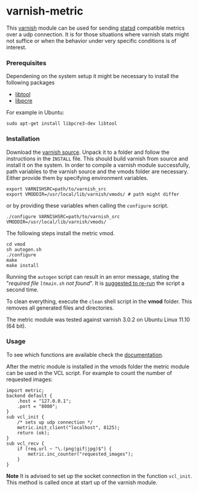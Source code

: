 varnish-metric
==============

This [varnish](https://www.varnish-cache.org/) module can be used for
sending [statsd](https://github.com/etsy/statsd)
compatible metrics over a udp connection. It is for those situations where varnish stats
might not suffice or when the behavior under very specific conditions is of interest.

### Prerequisites

Dependening on the system setup it might be necessary to install the following packages

* [libtool](http://www.gnu.org/software/libtool/libtool.html)
* [libpcre](http://pcre.org/)

For example in Ubuntu:

    sudo apt-get install libpcre3-dev libtool


### Installation

Download the [varnish source](https://www.varnish-cache.org/releases).
Unpack it to a folder and follow the instructions in the `INSTALL` file.
This should build varnish from source and install it on the system.
In order to compile a varnish module successfully, path variables to the varnish source
and the vmods folder are necessary.
Either provide them by specifying environment variables.

    export VARNISHSRC=path/to/varnish_src
    export VMODDIR=/usr/local/lib/varnish/vmods/ # path might differ

or by providing these variables when calling the `configure` script.

    ./configure VARNISHSRC=path/to/varnish_src VMODDIR=/usr/local/lib/varnish/vmods/


The following steps install the metric vmod.

    cd vmod
    sh autogen.sh
    ./configure
    make
    make install

Running the `autogen` script can result in an error message, stating the "*required file `ltmain.sh` not found*".
It is [suggested to re-run](https://www.varnish-cache.org/trac/wiki/Installation) the script a second time.


To clean everything, execute the `clean` shell script in the **vmod** folder. This removes all generated
files and directories.


The metric module was tested against varnish 3.0.2 on Ubuntu Linux 11.10 (64 bit).


### Usage

To see which functions are available check the [documentation](https://github.com/Asquera/varnish-metric/wiki/Documentation).

After the metric module is installed in the vmods folder the metric module can be used in the VCL script.
For example to count the number of requested images:

    import metric;
    backend default {
        .host = "127.0.0.1";
        .port = "8080";
    }
    sub vcl_init {
        /* sets up udp connection */
        metric.init_client("localhost", 8125);
        return (ok);
    }
    sub vcl_recv {
        if (req.url ~ "\.(png|gif|jpg)$") {
            metric.inc_counter("requested_images");
        }
    }

**Note** It is advised to set up the socket connection in the function `vcl_init`. This method is called once at start up of the varnish module.